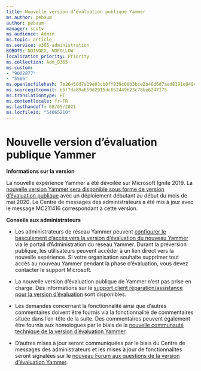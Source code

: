 ```yaml
---
title: Nouvelle version d’évaluation publique Yammer
ms.author: pebaum
author: pebaum
manager: scotv
ms.audience: Admin
ms.topic: article
ms.service: o365-administration
ROBOTS: NOINDEX, NOFOLLOW
localization_priority: Priority
ms.collection: Adm_O365
ms.custom:
- "9002877"
- "5566"
ms.openlocfilehash: 7e26450d7a19e03cb0ff239c00b3bce2b46d6d7aed8191e949ef6c0711aa9035
ms.sourcegitcommit: b5f7da89a650d2915dc652449623c78be6247175
ms.translationtype: HT
ms.contentlocale: fr-FR
ms.lasthandoff: 08/05/2021
ms.locfileid: "54065210"
---
```

# <a name="new-yammer-public-preview"></a>Nouvelle version d’évaluation publique Yammer

**Informations sur la version**

La nouvelle expérience Yammer a été dévoilée sur Microsoft Ignite 2019. La [nouvelle version Yammer sera disponible sous forme de version d’évaluation publique](https://docs.microsoft.com/yammer/get-started-with-yammer/newyammer-faq) avec un déploiement débutant au début du mois de mai 2020. Le Centre de messages des administrateurs a été mis à jour avec le message MC211416 correspondant à cette version.

**Conseils aux administrateurs**

- Les administrateurs de réseau Yammer peuvent [configurer le basculement d’accès vers la version d’évaluation du nouveau Yammer](https://docs.microsoft.com/yammer/get-started-with-yammer/administrative-settings-opt-in-newyammer) via le portail d’Administration du réseau Yammer. Durant la préversion publique, les utilisateurs peuvent accéder à un lien direct vers la nouvelle expérience. Si votre organisation souhaite supprimer tout accès au nouveau Yammer pendant la phase d’évaluation, vous devez contacter le support Microsoft.

- La nouvelle version d’évaluation publique de Yammer n’est pas prise en charge. Des informations sur le [support client réparation/assistance pour la version d’évaluation](https://docs.microsoft.com/yammer/get-started-with-yammer/newyammer-faq#yammer-preview-customer-support) sont disponibles.

- Les demandes concernant la fonctionnalité ainsi que d’autres commentaires doivent être fournis via la fonctionnalité de commentaires située dans l’en-tête de la suite. Des commentaires peuvent également être fournis aux homologues par le biais de la [nouvelle communauté technique de la version d’évaluation Yammer](https://techcommunity.microsoft.com/t5/new-yammer-preview/bd-p/NewYammerPreview).

- D’autres mises à jour seront communiquées par le biais du Centre de messages des administrateurs et les mises à jour de fonctionnalités seront signalées sur le [nouveau Forum aux questions de la version d’évaluation Yammer](https://docs.microsoft.com/yammer/get-started-with-yammer/newyammer-faq).
